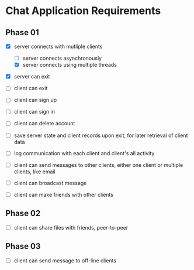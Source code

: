 # Chat Application Requirements

## Phase 01

- [x] server connects with mutliple clients
    - [ ] server connects asynchronously
    - [x] server connects using multiple threads

- [x] server can exit

- [ ] client can exit

- [ ] client can sign up

- [ ] client can sign in

- [ ] client can delete account

- [ ] save server state and client records upon exit, for later retrieval of client data

- [ ] log communication with each client and client's all activity

- [ ] client can send messages to other clients, either one client or multiple clients, like email

- [ ] client can broadcast message

- [ ] client can make friends with other clients

## Phase 02

- [ ] client can share files with friends, peer-to-peer

## Phase 03

- [ ] client can send message to off-line clients